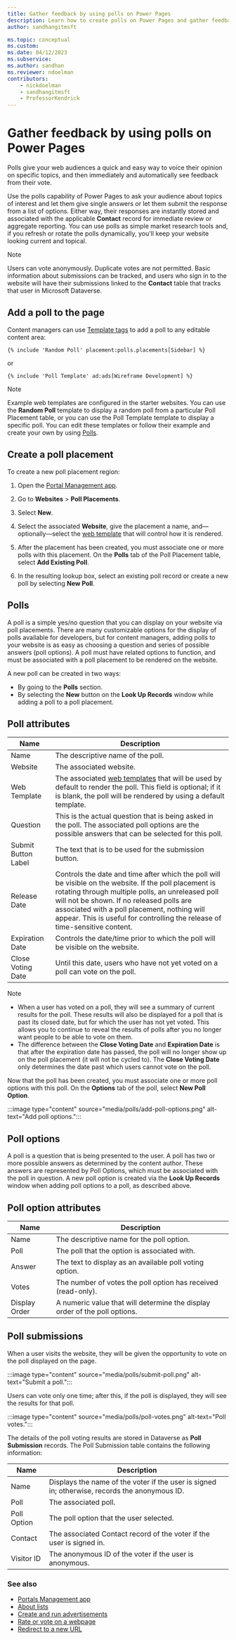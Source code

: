 ```yaml
---
title: Gather feedback by using polls on Power Pages
description: Learn how to create polls on Power Pages and gather feedback by using them.
author: sandhangitmsft

ms.topic: conceptual
ms.custom: 
ms.date: 04/12/2023
ms.subservice: 
ms.author: sandhan
ms.reviewer: ndoelman
contributors:
    - nickdoelman
    - sandhangitmsft
    - ProfessorKendrick
---
```


# Gather feedback by using polls on Power Pages

Polls give your web audiences a quick and easy way to voice their opinion on specific topics, and then immediately and automatically see feedback from their vote.

Use the polls capability of Power Pages to ask your audience about topics of interest and let them give single answers or let them submit the response from a list of options. Either way, their responses are instantly stored and associated with the applicable **Contact** record for immediate review or aggregate reporting. You can use polls as simple market research tools and, if you refresh or rotate the polls dynamically, you'll keep your website looking current and topical.

> [!Note]
> Users can vote anonymously. Duplicate votes are not permitted. Basic information about submissions can be tracked, and users who sign in to the website will have their submissions linked to the **Contact** table that tracks that user in Microsoft Dataverse.

## Add a poll to the page

Content managers can use [Template tags](liquid/liquid-overview.md) to add a poll to any editable content area:  

`{% include 'Random Poll' placement:polls.placements[Sidebar] %}`

or

`{% include 'Poll Template' ad:ads[Wireframe Development] %}`

> [!Note]
> Example web templates are configured in the starter websites. You can use the **Random Poll** template to display a random poll from a particular Poll Placement table, or you can use the Poll Template template to display a specific poll. You can edit these templates or follow their example and create your own by using [Polls](liquid/liquid-objects.md#polls). 

## Create a poll placement

To create a new poll placement region:

1. Open the [Portal Management app](portal-management-app.md).

1. Go to **Websites** > **Poll Placements**.

1. Select **New**.

1. Select the associated **Website**, give the placement a name, and&mdash;optionally&mdash;select the [web template](web-templates.md) that will control how it is rendered.

1. After the placement has been created, you must associate one or more polls with this placement. On the **Polls** tab of the Poll Placement table, select **Add Existing Poll**. 

1. In the resulting lookup box, select an existing poll record or create a new poll by selecting **New Poll**.
  
## Polls

A poll is a simple yes/no question that you can display on your website via poll placements. There are many customizable options for the display of polls available for developers, but for content managers, adding polls to your website is as easy as choosing a question and series of possible answers (poll options). A poll must have related options to function, and must be associated with a poll placement to be rendered on the website.

A new poll can be created in two ways: 
- By going to the **Polls** section.
- By selecting the **New** button on the **Look Up Records** window while adding a poll to a poll placement.

## Poll attributes

| Name                | Description                                                                                                                                                                                                                                                                                                                                  |
|---------------------|----------------------------------------------------------------------------------------------------------------------------------------------------------------------------------------------------------------------------------------------------------------------------------------------------------------------------------------------|
| Name                | The descriptive name of the poll.                                                                                                                                                                                                                                                                                                            |
| Website             | The associated website.                                                                                                                                                                                                                                                                |  
| Web Template        | The associated [web templates](web-templates.md) that will be used by default to render the poll. This field is optional; if it is blank, the poll will be rendered by using a default template.                                                                                                                     |  
| Question            | This is the actual question that is being asked in the poll. The associated poll options are the possible answers that can be selected for this poll.                                                                                                                                                                                             |
| Submit Button Label | The text that is to be used for the submission button.                                                                                                                                                                                                                                                                                       |
| Release Date        | Controls the date and time after which the poll will be visible on the website. If the poll placement is rotating through multiple polls, an unreleased poll will not be shown. If no released polls are associated with a poll placement, nothing will appear. This is useful for controlling the release of time-sensitive content.         |
| Expiration Date     | Controls the date/time prior to which the poll will be visible on the website.                                                                                                                                                                                                                                                                  |
| Close Voting Date   | Until this date, users who have not yet voted on a poll can vote on the poll.|

> [!NOTE] 
> - When a user has voted on a poll, they will see a summary of current results for the poll. These results will also be displayed for a poll that is past its closed date, but for which the user has not yet voted. This allows you to continue to reveal the results of polls after you no longer want people to be able to vote on them. 
> - The difference between the **Close Voting Date** and **Expiration Date** is that after the expiration date has passed, the poll will no longer show up on the poll placement (it will not be cycled to). The **Close Voting Date** only determines the date past which users cannot vote on the poll.

Now that the poll has been created, you must associate one or more poll options with this poll. On the **Options** tab of the poll, select **New Poll Option**.

:::image type="content" source="media/polls/add-poll-options.png" alt-text="Add poll options.":::

## Poll options

A poll is a question that is being presented to the user. A poll has two or more possible answers as determined by the content author. These answers are represented by Poll Options, which must be associated with the poll in question. A new poll option is created via the **Look Up Records** window when adding poll options to a poll, as described above.

## Poll option attributes

| Name          | Description                                                                |
|---------------|----------------------------------------------------------------------------|
| Name          | The descriptive name for the poll option.                                  |
| Poll          | The poll that the option is associated with.                               |
| Answer        | The text to display as an available poll voting option.                    |
| Votes         | The number of votes the poll option has received (read-only).              |
| Display Order | A numeric value that will determine the display order of the poll options. |

## Poll submissions

When a user visits the website, they will be given the opportunity to vote on the poll displayed on the page.

:::image type="content" source="media/polls/submit-poll.png" alt-text="Submit a poll.":::
  
Users can vote only one time; after this, if the poll is displayed, they will see the results for that poll.

:::image type="content" source="media/polls/poll-votes.png" alt-text="Poll votes.":::

The details of the poll voting results are stored in Dataverse as **Poll Submission** records. The Poll Submission table contains the following information:

| Name        | Description                                                                                   |
|-------------|-----------------------------------------------------------------------------------------------|
| Name        | Displays the name of the voter if the user is signed in; otherwise, records the anonymous ID. |
| Poll        | The associated poll.                                                                          |
| Poll Option | The poll option that the user selected.                                                       |
| Contact     | The associated Contact record of the voter if the user is signed in.                          |
| Visitor ID  | The anonymous ID of the voter if the user is anonymous.                                       |

### See also

- [Portals Management app](portals-management-app.md)  
- [About lists](lists.md)  
- [Create and run advertisements](create-run-advertisement.md)  
- [Rate or vote on a webpage](rate-webpage.md)  
- [Redirect to a new URL](add-redirect-url.md)  


